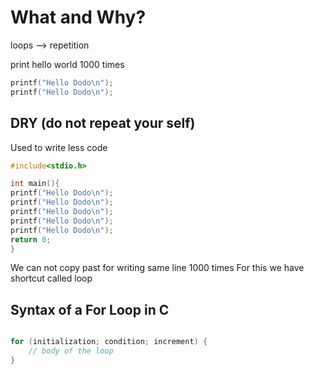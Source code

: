 # What and Why?
loops --> repetition 

print hello world 1000 times

```c
printf("Hello Dodo\n");
printf("Hello Dodo\n");
```


## DRY (do not repeat your self)

Used to write less code 

```c
#include<stdio.h>

int main(){
printf("Hello Dodo\n");
printf("Hello Dodo\n");
printf("Hello Dodo\n");
printf("Hello Dodo\n");
printf("Hello Dodo\n");
return 0;
}
```

We can not copy past for writing same line 1000 times 
For this we have shortcut called loop

## Syntax of a For Loop in C

```c

for (initialization; condition; increment) {
    // body of the loop
}

```






















